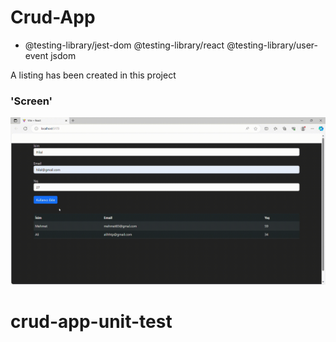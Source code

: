 # Crud-App

- @testing-library/jest-dom @testing-library/react @testing-library/user-event jsdom

A listing has been created in this project

### 'Screen'

![](unitcrud.gif)
# crud-app-unit-test
